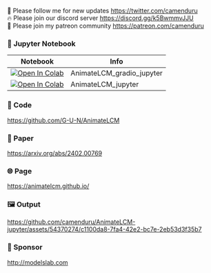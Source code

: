 🐣 Please follow me for new updates https://twitter.com/camenduru <br />
🔥 Please join our discord server https://discord.gg/k5BwmmvJJU <br />
🥳 Please join my patreon community https://patreon.com/camenduru <br />

### 🍊 Jupyter Notebook

| Notebook | Info
| --- | --- |
[![Open In Colab](https://colab.research.google.com/assets/colab-badge.svg)](https://colab.research.google.com/github/camenduru/AnimateLCM-jupyter/blob/main/AnimateLCM_gradio_jupyter.ipynb) | AnimateLCM_gradio_jupyter
[![Open In Colab](https://colab.research.google.com/assets/colab-badge.svg)](https://colab.research.google.com/github/camenduru/AnimateLCM-jupyter/blob/main/AnimateLCM_jupyter.ipynb) | AnimateLCM_jupyter

### 🧬 Code
https://github.com/G-U-N/AnimateLCM

### 📄 Paper
https://arxiv.org/abs/2402.00769

### 🌐 Page
https://animatelcm.github.io/

### 🖼 Output

https://github.com/camenduru/AnimateLCM-jupyter/assets/54370274/c1100da8-7fa4-42e2-bc7e-2eb53d3f35b7

### 🏢 Sponsor
http://modelslab.com
